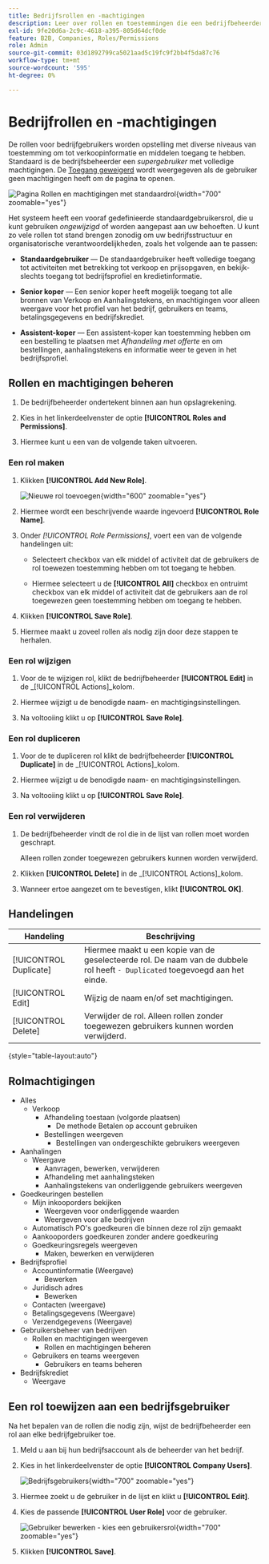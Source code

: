 ```yaml
---
title: Bedrijfsrollen en -machtigingen
description: Leer over rollen en toestemmingen die een bedrijfbeheerder op bedrijfgebruikers kan toepassen, die voor diverse niveaus toegang tot ordeinformatie en middelen toestaan.
exl-id: 9fe20d6a-2c9c-4618-a395-805d64dcf0de
feature: B2B, Companies, Roles/Permissions
role: Admin
source-git-commit: 03d1892799ca5021aad5c19fc9f2bb4f5da87c76
workflow-type: tm+mt
source-wordcount: '595'
ht-degree: 0%

---
```


# Bedrijfrollen en -machtigingen

De rollen voor bedrijfgebruikers worden opstelling met diverse niveaus van toestemming om tot verkoopinformatie en middelen toegang te hebben. Standaard is de bedrijfsbeheerder een _supergebruiker_ met volledige machtigingen. De [Toegang geweigerd](../content-design/pages.md#access-denied) wordt weergegeven als de gebruiker geen machtigingen heeft om de pagina te openen.

![Pagina Rollen en machtigingen met standaardrol](./assets/company-roles-permissions.png){width="700" zoomable="yes"}

Het systeem heeft een vooraf gedefinieerde standaardgebruikersrol, die u kunt gebruiken _ongewijzigd_ of worden aangepast aan uw behoeften. U kunt zo vele rollen tot stand brengen zonodig om uw bedrijfsstructuur en organisatorische verantwoordelijkheden, zoals het volgende aan te passen:

- **Standaardgebruiker** — De standaardgebruiker heeft volledige toegang tot activiteiten met betrekking tot verkoop en prijsopgaven, en bekijk-slechts toegang tot bedrijfsprofiel en kredietinformatie.

- **Senior koper** — Een senior koper heeft mogelijk toegang tot alle bronnen van Verkoop en Aanhalingstekens, en machtigingen voor alleen weergave voor het profiel van het bedrijf, gebruikers en teams, betalingsgegevens en bedrijfskrediet.

- **Assistent-koper** — Een assistent-koper kan toestemming hebben om een bestelling te plaatsen met _Afhandeling met offerte_ en om bestellingen, aanhalingstekens en informatie weer te geven in het bedrijfsprofiel.

## Rollen en machtigingen beheren

1. De bedrijfbeheerder ondertekent binnen aan hun opslagrekening.

1. Kies in het linkerdeelvenster de optie **[!UICONTROL Roles and Permissions]**.

1. Hiermee kunt u een van de volgende taken uitvoeren.

### Een rol maken

1. Klikken **[!UICONTROL Add New Role]**.

   ![Nieuwe rol toevoegen](./assets/company-roles-permissions-add-storefront.png){width="600" zoomable="yes"}

1. Hiermee wordt een beschrijvende waarde ingevoerd **[!UICONTROL Role Name]**.

1. Onder _[!UICONTROL Role Permissions]_, voert een van de volgende handelingen uit:

   - Selecteert checkbox van elk middel of activiteit dat de gebruikers de rol toewezen toestemming hebben om tot toegang te hebben.

   - Hiermee selecteert u de **[!UICONTROL All]** checkbox en ontruimt checkbox van elk middel of activiteit dat de gebruikers aan de rol toegewezen geen toestemming hebben om toegang te hebben.

1. Klikken **[!UICONTROL Save Role]**.

1. Hiermee maakt u zoveel rollen als nodig zijn door deze stappen te herhalen.

### Een rol wijzigen

1. Voor de te wijzigen rol, klikt de bedrijfbeheerder **[!UICONTROL Edit]** in de _[!UICONTROL Actions]_kolom.

1. Hiermee wijzigt u de benodigde naam- en machtigingsinstellingen.

1. Na voltooiing klikt u op **[!UICONTROL Save Role]**.

### Een rol dupliceren

1. Voor de te dupliceren rol klikt de bedrijfbeheerder **[!UICONTROL Duplicate]** in de _[!UICONTROL Actions]_kolom.

1. Hiermee wijzigt u de benodigde naam- en machtigingsinstellingen.

1. Na voltooiing klikt u op **[!UICONTROL Save Role]**.

### Een rol verwijderen

1. De bedrijfbeheerder vindt de rol die in de lijst van rollen moet worden geschrapt.

   Alleen rollen zonder toegewezen gebruikers kunnen worden verwijderd.

1. Klikken **[!UICONTROL Delete]** in de _[!UICONTROL Actions]_kolom.

1. Wanneer ertoe aangezet om te bevestigen, klikt **[!UICONTROL OK]**.

## Handelingen

| Handeling | Beschrijving |
|-----------| ----------- |
| [!UICONTROL Duplicate] | Hiermee maakt u een kopie van de geselecteerde rol. De naam van de dubbele rol heeft `- Duplicated` toegevoegd aan het einde. |
| [!UICONTROL Edit] | Wijzig de naam en/of set machtigingen. |
| [!UICONTROL Delete] | Verwijder de rol. Alleen rollen zonder toegewezen gebruikers kunnen worden verwijderd. |

{style="table-layout:auto"}

## Rolmachtigingen

- Alles
   - Verkoop
      - Afhandeling toestaan (volgorde plaatsen)
         - De methode Betalen op account gebruiken
      - Bestellingen weergeven
         - Bestellingen van ondergeschikte gebruikers weergeven
- Aanhalingen
   - Weergave
      - Aanvragen, bewerken, verwijderen
      - Afhandeling met aanhalingsteken
      - Aanhalingstekens van onderliggende gebruikers weergeven
- Goedkeuringen bestellen
   - Mijn inkooporders bekijken
      - Weergeven voor onderliggende waarden
      - Weergeven voor alle bedrijven
   - Automatisch PO&#39;s goedkeuren die binnen deze rol zijn gemaakt
   - Aankooporders goedkeuren zonder andere goedkeuring
   - Goedkeuringsregels weergeven
      - Maken, bewerken en verwijderen
- Bedrijfsprofiel
   - Accountinformatie (Weergave)
      - Bewerken
   - Juridisch adres
      - Bewerken
   - Contacten (weergave)
   - Betalingsgegevens (Weergave)
   - Verzendgegevens (Weergave)
- Gebruikersbeheer van bedrijven
   - Rollen en machtigingen weergeven
      - Rollen en machtigingen beheren
   - Gebruikers en teams weergeven
      - Gebruikers en teams beheren
- Bedrijfskrediet
   - Weergave

## Een rol toewijzen aan een bedrijfsgebruiker

Na het bepalen van de rollen die nodig zijn, wijst de bedrijfbeheerder een rol aan elke bedrijfgebruiker toe.

1. Meld u aan bij hun bedrijfsaccount als de beheerder van het bedrijf.

1. Kies in het linkerdeelvenster de optie **[!UICONTROL Company Users]**.

   ![Bedrijfsgebruikers](./assets/company-users-list-storefront.png){width="700" zoomable="yes"}

1. Hiermee zoekt u de gebruiker in de lijst en klikt u **[!UICONTROL Edit]**.

1. Kies de passende **[!UICONTROL User Role]** voor de gebruiker.

   ![Gebruiker bewerken - kies een gebruikersrol](./assets/company-user-assign-role.png){width="700" zoomable="yes"}

1. Klikken **[!UICONTROL Save]**.
